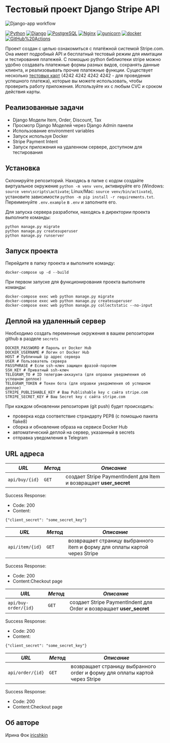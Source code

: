 # Тестовый проект Django Stripe API

![Django-app workflow](https://github.com/iricshkin/django-stripe-project/actions/workflows/djangostripe_workflows.yml/badge.svg)

[![Python](https://img.shields.io/badge/-Python-464646?style=flat-square&logo=Python)](https://www.python.org/)
[![Django](https://img.shields.io/badge/-Django-464646?style=flat-square&logo=Django)](https://www.djangoproject.com/)
[![PostgreSQL](https://img.shields.io/badge/-PostgreSQL-464646?style=flat-square&logo=PostgreSQL)](https://www.postgresql.org/)
[![Nginx](https://img.shields.io/badge/-NGINX-464646?style=flat-square&logo=NGINX)](https://nginx.org/ru/)
[![gunicorn](https://img.shields.io/badge/-gunicorn-464646?style=flat-square&logo=gunicorn)](https://gunicorn.org/)
[![docker](https://img.shields.io/badge/-Docker-464646?style=flat-square&logo=docker)](https://www.docker.com/)
[![GitHub%20Actions](https://img.shields.io/badge/-GitHub%20Actions-464646?style=flat-square&logo=GitHub%20actions)](https://github.com/features/actions)

Проект создан с целью ознакомиться с платёжной системой Stripe.com. Она имеет подробный API и бесплатный тестовый режим для имитации
и тестирования платежей. С помощью python библиотеки stripe можно удобно создавать платежные формы разных видов, сохранять данные
клиента, и реализовывать прочие платежные функции.
Существует несколько [тестовых карт](https://stripe.com/docs/payments/accept-a-payment?platform=web&ui=checkout&integration=checkout#additional-testing-resources)
(4242 4242 4242 4242 - для проведения успешного платежа),
которые вы можете использовать, чтобы проверить работу приложения. Используйте их с любым CVC и сроком действия карты.

## Реализованные задачи

- Django Модели Item, Order, Discount, Tax
- Просмотр Django Моделей через Django Admin панели
- Использование environment variables
- Запуск используя Docker
- Stripe Payment Intent
- Запуск приложения на удаленном сервере, доступном для тестирования

## Установка

Склонируйте репозиторий. Находясь в папке с кодом создайте виртуальное окружение `python -m venv venv`, активируйте его (Windows: `source venv\scripts\activate`; Linux/Mac: `source venv/bin/activate`), установите зависимости `python -m pip install -r requirements.txt`.
Переименуйте `.env.example` в `.env`  и заполните его.

Для запуска сервера разработки, находясь в директории проекта выполните команды:

```
python manage.py migrate
python manage.py createsuperuser
python manage.py runserver
```

## Запуск проекта

Перейдите в папку проекта и выполните команду:

```
docker-compose up -d --build
```

При первом запуске для функционирования проекта выполните команды:

```
docker-compose exec web python manage.py migrate
docker-compose exec web python manage.py createsuperuser
docker-compose exec web python manage.py collectstatic --no-input
```

## Деплой на удаленный сервер

Необходимо создать переменные окружения в вашем репозитории github в разделе `secrets`

```
DOCKER_PASSWORD # Пароль от Docker Hub
DOCKER_USERNAME # Логин от Docker Hub
HOST # Публичный ip адрес сервера
USER # Пользователь сервера
PASSPHRASE # Если ssh-ключ защищен фразой-паролем
SSH_KEY # Приватный ssh-ключ
TELEGRAM_TO # ID телеграм-аккаунта (для оправки уведомления об успешном деплое)
TELEGRAM_TOKEN # Токен бота (для оправки уведомления об успешном деплое)
STRIPE_PUBLISHABLE_KEY # Ваш Publishable key с сайта stripe.com
STRIPE_SECRET_KEY # Ваш Secret key с сайта stripe.com
```

При каждом обновлении репозитория (git push) будет происходить:

- проверка кода соответствие страндарту PEP8 (с помощью пакета flake8)
- сборка и обновление образа на сервисе Docker Hub
- автоматический деплой на сервер, указанный в secrets
- отправка уведомления в Telegram

## URL адреса

| *URL* | *Метод*|*Описание*|
|-------|--------|----------|
| `api/buy/{id}` | `GET` | создает Stripe PaymentIndent для Item и возвращает **user_secret**|

Success Response:

- Code: 200
- Content:

```
{"client_secret": "some_secret_key"}
```

| *URL* | *Метод*|*Описание*|
|-------|--------|-------------|
| `api/item/{id}` | `GET` | возвращает страницу выбранного item и форму для оплаты картой через Stripe |

Success Response:

- Code: 200
- Content:Checkout page

| *URL* | *Метод*|*Описание*|
|-------|--------|----------|
| `api/buy-order/{id}` | `GET` | создает Stripe PaymentIndent для Order и возвращает **user_secret**|

Success Response:

- Code: 200
- Content:

```
{"client_secret": "some_secret_key"}
```

| *URL* | *Метод*|*Описание*|
|-------|--------|-------------|
| `api/order/{id}` | `GET` | возвращает страницу выбранного order и форму для оплаты картой через Stripe |

Success Response:

- Code: 200
- Content:Checkout page

## Об авторе

Ирина Фок [iricshkin](https://github.com/iricshkin/)
